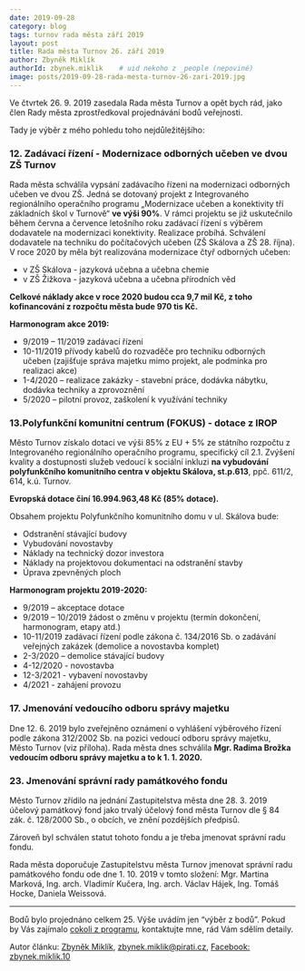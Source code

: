 ```yaml
---
date: 2019-09-28
category: blog
tags: turnov rada města září 2019
layout: post
title: Rada města Turnov 26. září 2019
author: Zbyněk Miklík
authorId: zbynek.miklik    # uid nekoho z _people (nepoviné)
image: posts/2019-09-28-rada-mesta-turnov-26-zari-2019.jpg
---
```


Ve čtvrtek 26. 9. 2019 zasedala Rada města Turnov a opět bych rád, jako člen Rady města zprostředkoval projednávání bodů veřejnosti.

Tady je výběr z mého pohledu toho nejdůležitějšího:

### 12. Zadávací řízení - Modernizace odborných učeben ve dvou ZŠ Turnov
Rada města schválila vypsání zadávacího řízeni na modernizaci odborných učeben ve dvou ZŠ. Jedná se dotovaný projekt z Integrovaného regionálního operačního programu „Modernizace učeben a konektivity tří základních škol v Turnově“ __ve výši 90%__. V rámci projektu se již uskutečnilo během června a července letošního roku zadávací řízení s výběrem dodavatele na modernizaci konektivity. Realizace probíhá. Schválení dodavatele na techniku do počítačových učeben (ZŠ Skálova a ZŠ 28. října). V roce 2020 by měla být realizována modernizace čtyř odborných učeben:
- v ZŠ Skálova - jazyková učebna a učebna chemie
- v ZŠ Žižkova - jazyková učebna a učebna přírodních věd

__Celkové náklady akce v roce 2020 budou cca 9,7 mil Kč, z toho kofinancování z rozpočtu města bude 970 tis Kč.__

__Harmonogram akce 2019:__
- 9/2019 – 11/2019 zadávací řízení
- 10-11/2019 přívody kabelů do rozvaděče pro techniku odborných učeben (zajišťuje správa majetku mimo projekt, ale 	podmínka pro realizaci akce)
- 1-4/2020 – realizace zakázky - stavební práce, dodávka nábytku, dodávka techniky a zprovoznění
- 5/2020 – pilotní provoz, zaškolení k využívání techniky

### 13.Polyfunkční komunitní centrum (FOKUS) - dotace z IROP
Město Turnov získalo dotaci ve výši 85% z EU + 5% ze státního rozpočtu z Integrovaného regionálního operačního programu, specifický cíl 2.1. Zvýšení kvality a dostupnosti služeb vedoucí k sociální inkluzi __na vybudování polyfunkčního komunitního centra v objektu Skálova, st.p.613__, ppč. 611/2, 614, k.ú. Turnov.

__Evropská dotace činí 16.994.963,48 Kč (85% dotace).__

Obsahem projektu Polyfunkčního komunitního domu v ul. Skálova bude:
- Odstranění stávající budovy
- Vybudování novostavby
- Náklady na technický dozor investora
- Náklady na projektovou dokumentaci na odstranění stavby
- Úprava zpevněných ploch

__Harmonogram projektu 2019-2020:__
- 9/2019 – akceptace dotace
- 9/2019 – 10/2019 žádost o změnu v projektu (termín dokončení, harmonogram, etapy atd.)
- 10-11/2019 zadávací řízení podle zákona č. 134/2016 Sb. o zadávání veřejných zakázek (demolice a novostavba komplet)
- 2-3/2020 – demolice stávající budovy
- 4-12/2020 - novostavba
- 12-3/2021 - vybavení novostavby
- 4/2021 - zahájení provozu

### 17. Jmenování vedoucího odboru správy majetku

Dne 12. 6. 2019 bylo zveřejněno oznámení o vyhlášení výběrového řízení podle zákona 312/2002 Sb. na pozici vedoucí odboru správy majetku, Město Turnov (viz příloha).
Rada města dnes schválila __Mgr. Radima Brožka vedoucím odboru správy majetku a to k 1. 1. 2020.__

### 23. Jmenování správní rady památkového fondu
Město Turnov zřídilo na jednání Zastupitelstva města dne 28. 3. 2019 účelový památkový fond jako trvalý účelový fond města Turnov dle § 84 zák. č. 128/2000 Sb., o obcích, ve znění pozdějších předpisů.

Zároveň byl schválen statut tohoto fondu a je třeba jmenovat správní radu fondu.

Rada města doporučuje Zastupitelstvu města Turnov jmenovat správní radu památkového fondu ode dne 1. 10. 2019 v tomto složení: Mgr. Martina Marková, Ing. arch. Vladimír Kučera, Ing. arch. Václav Hájek, Ing. Tomáš Hocke, Daniela Weissová. 

----

Bodů bylo projednáno celkem 25. Výše uvádím jen “výběr z bodů”. Pokud by Vás zajímalo [cokoli z programu](/assets/pdf/Program-RM-26-9-2019.pdf), kontaktujte mne, rád Vám sdělím detaily.


Autor článku: [Zbyněk Miklík](/lide/zbynek-miklik/), [zbynek.miklik@pirati.cz](mailto:zbynek.miklik@pirati.cz), [Facebook: zbynek.miklik.10](https://www.facebook.com/zbynek.miklik.10)

